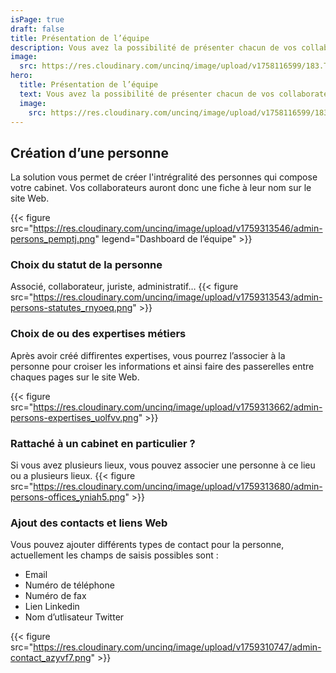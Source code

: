 ```yaml
---
isPage: true
draft: false
title: Présentation de l’équipe
description: Vous avez la possibilité de présenter chacun de vos collaborateurs…
image:
  src: https://res.cloudinary.com/uncinq/image/upload/v1758116599/183.Teaming-Up_ucexhi.svg
hero:
  title: Présentation de l’équipe
  text: Vous avez la possibilité de présenter chacun de vos collaborateurs…
  image:
    src: https://res.cloudinary.com/uncinq/image/upload/v1758116599/183.Teaming-Up_ucexhi.svg
---
```


## Création d’une personne

La solution vous permet de créer l'intrégralité des personnes qui compose votre cabinet. Vos collaborateurs auront donc une fiche à leur nom sur le site Web.

{{< figure src="https://res.cloudinary.com/uncinq/image/upload/v1759313546/admin-persons_pemptj.png" legend="Dashboard de l’équipe" >}}

### Choix du statut de la personne

Associé, collaborateur, juriste, administratif…
{{< figure src="https://res.cloudinary.com/uncinq/image/upload/v1759313543/admin-persons-statutes_rnyoeq.png" >}}

### Choix de ou des expertises métiers

Après avoir créé diffirentes expertises, vous pourrez l’associer à la personne pour croiser les informations et ainsi faire des passerelles entre chaques pages sur le site Web.

{{< figure src="https://res.cloudinary.com/uncinq/image/upload/v1759313662/admin-persons-expertises_uolfvv.png" >}}

### Rattaché à un cabinet en particulier ?

Si vous avez plusieurs lieux, vous pouvez associer une personne à ce lieu ou a plusieurs lieux.
{{< figure src="https://res.cloudinary.com/uncinq/image/upload/v1759313680/admin-persons-offices_yniah5.png" >}}

### Ajout des contacts et liens Web

Vous pouvez ajouter différents types de contact pour la personne, actuellement les champs de saisis possibles sont :

- Email
- Numéro de téléphone
- Numéro de fax
- Lien Linkedin
- Nom d’utlisateur Twitter

{{< figure src="https://res.cloudinary.com/uncinq/image/upload/v1759310747/admin-contact_azyvf7.png" >}}
